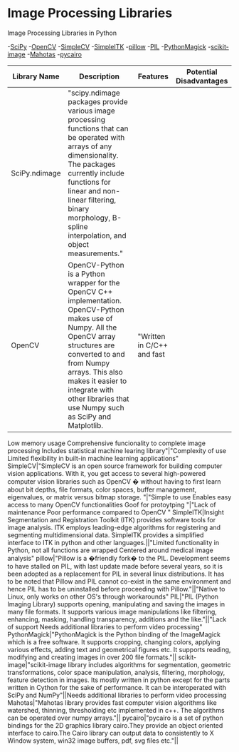 # Image Processing Libraries
Image Processing Libraries in Python

-[SciPy](SciPy/README.md)
-[OpenCV](OpenCV/README.md)
-[SimpleCV](SimpleCV/README.md)
-[SimpleITK](SimpleITK/README.md)
-[pillow](pillow/README.md)
-[PIL](PIL/README.md)
-[PythonMagick](PythonMagick/README.md)
-[scikit-image](scikit-image/README.md)
-[Mahotas](Mahotas/README.md)
-[pycairo](pycairo/README.md)

|Library Name|Description|Features|Potential Disadvantages|
|-----|-----|-------|--------|
SciPy.ndimage|"scipy.ndimage packages provide various image processing functions that can be operated with arrays of any dimensionality. The packages currently include functions for linear and non-linear filtering, binary morphology, B-spline interpolation, and object measurements."||
OpenCV|OpenCV-Python is a Python wrapper for the OpenCV C++ implementation. OpenCV-Python makes use of Numpy. All the OpenCV array structures are converted to and from Numpy arrays. This also makes it easier to integrate with other libraries that use Numpy such as SciPy and Matplotlib.|"Written in C/C++ and fast
Low memory usage
Comprehensive funcionality to complete image processing
Includes statistical machine learing library"|"Complexity of use
Limited flexibility in built-in machine learning applications"
SimpleCV|"SimpleCV is an open source framework for building computer vision applications. With it, you get access to several high-powered computer vision libraries such as OpenCV � without having to first learn about bit depths, file formats, color spaces, buffer management, eigenvalues, or matrix versus bitmap storage. "|"Simple to use
Enables easy access to many OpenCV functionalities
Goof for protoytping
"|"Lack of maintenance
Poor performance compared to OpenCV
"
SimpleITK|Insight Segmentation and Registration Toolkit (ITK) provides software tools for image analysis. ITK employs leading-edge algorithms for registering and segmenting multidimensional data. SimpleITK provides a simplified interface to ITK in python and other languages.||"Limited functionality in Python, not all functions are wrapped
Centered around medical image analysis"
pillow|"Pillow is a �friendly fork� to the PIL. Development seems to have stalled on PIL, with last update made before several years, so it is been adopted as a replacement for PIL in several linux distributions. It has to be noted that Pillow and PIL cannot co-exist in the same environment and hence PIL has to be uninstalled before proceeding with Pillow."||"Native to Linux, only works on other OS's through workarounds"
PIL|"PIL (Python Imaging Library) supports opening, manipulating and saving the images in many file formats. It supports various image manipulations like filtering, enhancing, masking, handling transparency, additions and the like."||"Lack of support
Needs additional libraries to perform video processing"
PythonMagick|"PythonMagick is the Python binding of the ImageMagick which is a free software. It supports cropping, changing colors, applying various effects, adding text and geometrical figures etc. It supports reading, modifying and creating images in over 200 file formats."||
scikit-image|"scikit-image library includes algorithms for segmentation, geometric transformations, color space manipulation, analysis, filtering, morphology, feature detection in images. Its mostly written in python except for the parts written in Cython for the sake of performance. It can be interoperated with SciPy and NumPy"||Needs additional libraries to perform video processing
Mahotas|"Mahotas library provides fast computer vision algorithms like watershed, thinning, thresholding etc implemented in c++. The algorithms can be operated over numpy arrays."||
pycairo|"pycairo is a set of python bindings for the 2D graphics library cairo.They provide an object oriented interface to cairo.The Cairo library can output data to consistently to X Window system, win32 image buffers, pdf, svg files etc."||
